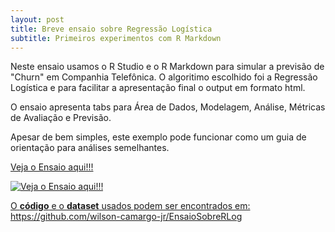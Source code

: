 ```yaml
---
layout: post
title: Breve ensaio sobre Regressão Logística
subtitle: Primeiros experimentos com R Markdown
---
```


Neste ensaio usamos o R Studio e o R Markdown para simular a previsão de "Churn" em Companhia Telefônica. O algoritimo escolhido foi a Regressão Logística e para facilitar a apresentação final o output em formato html. 

O ensaio apresenta tabs para Área de Dados, Modelagem, Análise, Métricas de Avaliação e Previsão. 

Apesar de bem simples, este exemplo pode funcionar como um guia de orientação para análises semelhantes.

<a href="http://htmlpreview.github.com/?https://github.com/wilson-camargo-jr/EnsaioSobreRLog/blob/master/logistic_regression.html" target="_blank">Veja o Ensaio aqui!!!</a>

<a href="http://htmlpreview.github.com/?https://github.com/wilson-camargo-jr/EnsaioSobreRLog/blob/master/logistic_regression.html" target="_blank"><img src="https://wilson-camargo-jr.github.io/img/RL.jpg" alt="Veja o Ensaio aqui!!!"></a>

<a href="https://github.com/wilson-camargo-jr/EnsaioSobreRLog" target="_blank">O **código** e o **dataset** usados podem ser encontrados em: https://github.com/wilson-camargo-jr/EnsaioSobreRLog</a>
